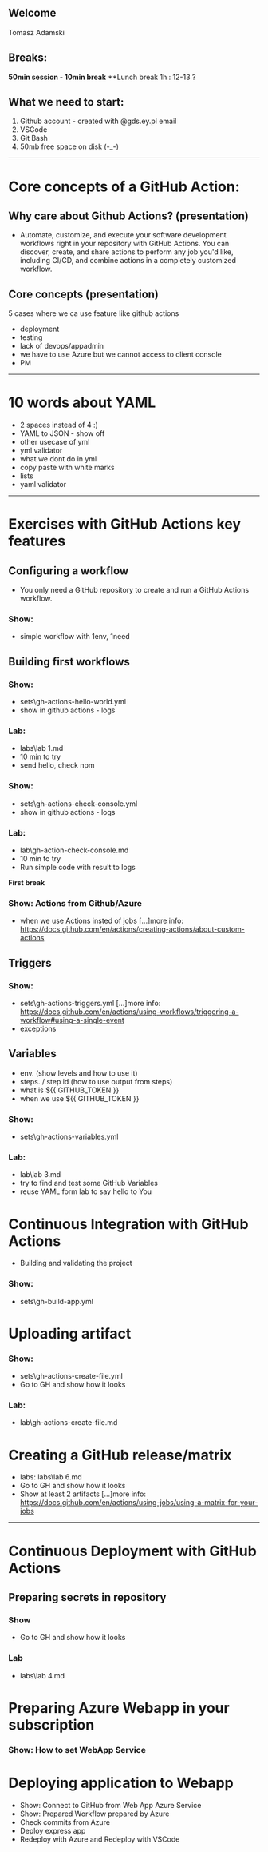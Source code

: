 ## Welcome
Tomasz Adamski

## Breaks:
**50min session - 10min break**
**Lunch break 1h : 12-13 ?
## What we need to start:
1. Github account - created with @gds.ey.pl email
2. VSCode
3. Git Bash
4. 50mb free space on disk (-_-)


---

# Core concepts of a GitHub Action:
## Why care about Github Actions? (presentation)
- Automate, customize, and execute your software development workflows right in your repository with GitHub Actions. You can discover, create, and share actions to perform any job you'd like, including CI/CD, and combine actions in a completely customized workflow.
## Core concepts (presentation)
5 cases where we ca use feature like github actions
* deployment
* testing
* lack of devops/appadmin
* we have to use Azure but we cannot access to client console
* PM
---    
# 10 words about YAML
- 2 spaces instead of 4 :)
- YAML to JSON - show off
- other usecase of yml
- yml validator
- what we dont do in yml
- copy paste with white marks
- lists
- yaml validator 
--- 
# Exercises with  GitHub Actions key features
## Configuring a workflow
- You only need a GitHub repository to create and run a GitHub Actions workflow.
### Show: 
- simple workflow with 1env, 1need

## Building first workflows
### Show: 
- sets\gh-actions-hello-world.yml
- show in github actions - logs
### Lab: 
- labs\lab 1.md
- 10 min to try
- send hello, check npm

### Show: 
- sets\gh-actions-check-console.yml
- show in github actions - logs
### Lab: 
- lab\gh-action-check-console.md
- 10 min to try
- Run simple code with result to logs

**First break**

### Show: Actions from Github/Azure
- when we use Actions insted of jobs
[...]more info: https://docs.github.com/en/actions/creating-actions/about-custom-actions

## Triggers
### Show: 
- sets\gh-actions-triggers.yml
[...]more info: https://docs.github.com/en/actions/using-workflows/triggering-a-workflow#using-a-single-event
- exceptions

## Variables
- env. (show levels and how to use it)
- steps. / step id (how to use output from steps)
- what is ${{ GITHUB_TOKEN }}
- when we use ${{ GITHUB_TOKEN }}

### Show: 
- sets\gh-actions-variables.yml
### Lab: 
- lab\lab 3.md
- try to find and test some GitHub Variables 
- reuse YAML form lab to say hello to You

#   Continuous Integration with GitHub Actions
- Building and validating the project
### Show: 
- sets\gh-build-app.yml
#   Uploading artifact
### Show: 
- sets\gh-actions-create-file.yml
- Go to GH and show how it looks
### Lab:
- lab\gh-actions-create-file.md

#   Creating a GitHub release/matrix
- labs: labs\lab 6.md
- Go to GH and show how it looks
- Show at least 2 artifacts
[...]more info: https://docs.github.com/en/actions/using-jobs/using-a-matrix-for-your-jobs
---
# Continuous Deployment with GitHub Actions
## Preparing secrets in repository
### Show
- Go to GH and show how it looks
### Lab
- labs\lab 4.md 

# Preparing Azure Webapp in your subscription
### Show: How to set WebApp Service

# Deploying application to Webapp
- Show: Connect to GitHub from Web App Azure Service
- Show: Prepared Workflow prepared by Azure
- Check commits from Azure
- Deploy express app
- Redeploy with Azure and Redeploy with VSCode
